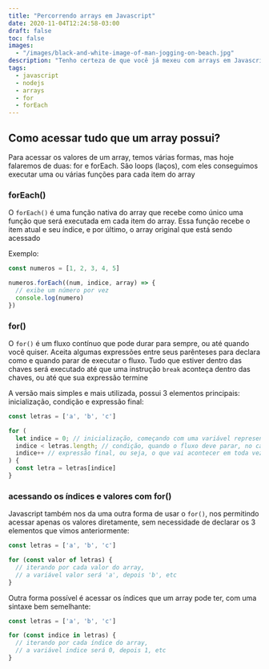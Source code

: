 ```yaml
---
title: "Percorrendo arrays em Javascript"
date: 2020-11-04T12:24:58-03:00
draft: false
toc: false
images:
  - "/images/black-and-white-image-of-man-jogging-on-beach.jpg"
description: "Tenho certeza de que você já mexeu com arrays em Javascript, mas você sabe como percorrer suas informações? Existem várias formas e nesse artigo eu apresento algumas delas :)"
tags:
  - javascript
  - nodejs
  - arrays
  - for
  - forEach
---
```


## Como acessar tudo que um array possui?

Para acessar os valores de um array, temos várias formas, mas hoje falaremos de duas: for e forEach. São loops (laços), com eles conseguimos executar uma ou várias funções para cada item do array

### forEach()

O `forEach()` é uma função nativa do array que recebe como único uma função que será executada em cada item do array. Essa função recebe o item atual e seu índice, e por último, o array original que está sendo acessado

Exemplo:

```jsx
const numeros = [1, 2, 3, 4, 5]

numeros.forEach((num, indice, array) => {
  // exibe um número por vez
  console.log(numero)
})
```

### for()

O `for()` é um fluxo contínuo que pode durar para sempre, ou até quando você quiser. Aceita algumas expressões entre seus parênteses para declara como e quando parar de executar o fluxo. Tudo que estiver dentro das chaves será executado até que uma instrução `break` aconteça dentro das chaves, ou até que sua expressão termine

A versão mais simples e mais utilizada, possui 3 elementos principais: inicialização, condição e expressão final:

```jsx
const letras = ['a', 'b', 'c']

for (
  let indice = 0; // inicialização, começando com uma variável representando o índice inicial de 0
  indice < letras.length; // condição, quando o fluxo deve parar, no caso, vai continuar enquanto o índice for menor do que o tamanho do array letras
  indice++ // expressão final, ou seja, o que vai acontecer em toda vez que ele executar uma iteração? no caso, adicionamos + 1 a variável de índice
) { 
  const letra = letras[indice] 
}
```

### acessando os índices e valores com for()

Javascript também nos da uma outra forma de usar o `for()`, nos permitindo acessar apenas os valores diretamente, sem necessidade de declarar os 3 elementos que vimos anteriormente:

```jsx
const letras = ['a', 'b', 'c']

for (const valor of letras) {
  // iterando por cada valor do array,
  // a variável valor será 'a', depois 'b', etc
}
```

Outra forma possível é acessar os índices que um array pode ter, com uma sintaxe bem semelhante:

```jsx
const letras = ['a', 'b', 'c']

for (const indice in letras) {
  // iterando por cada índice do array,
  // a variável indice será 0, depois 1, etc
}
```
